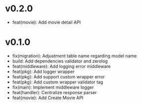 
# v0.2.0
- feat(movie): Add movie detail API

# v0.1.0
- fix(migration): Adjustment table name regarding model name
- build: Add dependencies validator and zerolog
- feat(middleware): Add logging error middleware
- feat(pkg): Add logger wrapper
- feat(pkg): Add support custom wrapper error
- feat(pkg): Add custom wrapper validator tag
- fix(main): Implement middleware logger
- feat(handler): Centralize response parser
- feat(movie): Add Create Movie API
